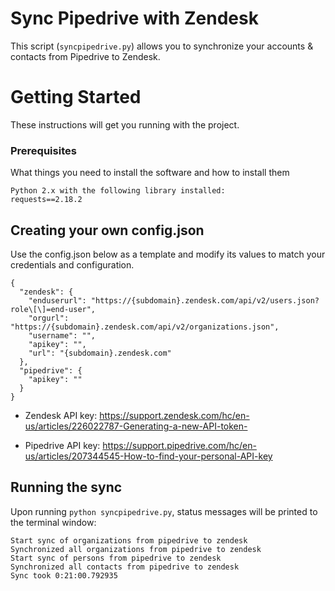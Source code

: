 # Sync Pipedrive with Zendesk

This script (`syncpipedrive.py`) allows you to synchronize your accounts & contacts from Pipedrive to Zendesk.


# Getting Started

These instructions will get you running with the project.

### Prerequisites

What things you need to install the software and how to install them

```
Python 2.x with the following library installed:
requests==2.18.2
```
## Creating your own config.json
Use the config.json below as a template and modify its values to match your credentials and configuration.

```
{
  "zendesk": {
    "enduserurl": "https://{subdomain}.zendesk.com/api/v2/users.json?role\[\]=end-user",
    "orgurl": "https://{subdomain}.zendesk.com/api/v2/organizations.json",
    "username": "",
    "apikey": "",
    "url": "{subdomain}.zendesk.com"
  },
  "pipedrive": {
    "apikey": ""
  }
}
```

 - Zendesk API key:
   https://support.zendesk.com/hc/en-us/articles/226022787-Generating-a-new-API-token-

 - Pipedrive API key:
   https://support.pipedrive.com/hc/en-us/articles/207344545-How-to-find-your-personal-API-key

## Running the sync
Upon running ```python syncpipedrive.py```, status messages will be printed to the terminal window:
```
Start sync of organizations from pipedrive to zendesk
Synchronized all organizations from pipedrive to zendesk
Start sync of persons from pipedrive to zendesk
Synchronized all contacts from pipedrive to zendesk
Sync took 0:21:00.792935
```
